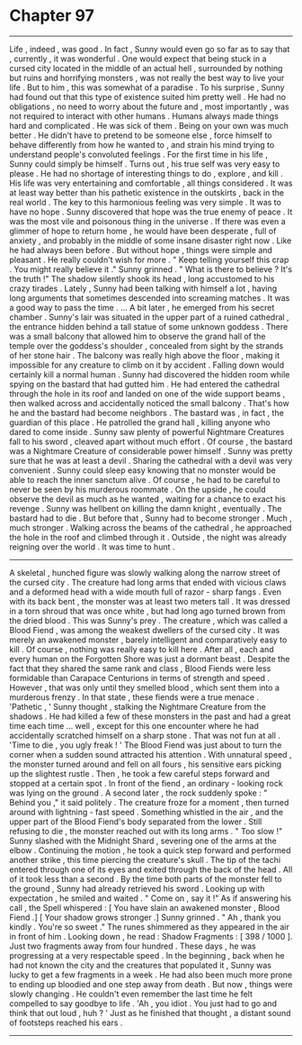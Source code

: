 
# Chapter 97


---

Life , indeed , was good . In fact , Sunny would even go so far as to say that , currently , it was wonderful .
One would expect that being stuck in a cursed city located in the middle of an actual hell , surrounded by nothing but ruins and horrifying monsters , was not really the best way to live your life . But to him , this was somewhat of a paradise .
To his surprise , Sunny had found out that this type of existence suited him pretty well . He had no obligations , no need to worry about the future and , most importantly , was not required to interact with other humans .
Humans always made things hard and complicated . He was sick of them .
Being on your own was much better . He didn't have to pretend to be someone else , force himself to behave differently from how he wanted to , and strain his mind trying to understand people's convoluted feelings .
For the first time in his life , Sunny could simply be himself .
Turns out , his true self was very easy to please . He had no shortage of interesting things to do , explore , and kill . His life was very entertaining and comfortable , all things considered .
It was at least way better than his pathetic existence in the outskirts , back in the real world .
The key to this harmonious feeling was very simple . It was to have no hope .
Sunny discovered that hope was the true enemy of peace . It was the most vile and poisonous thing in the universe . If there was even a glimmer of hope to return home , he would have been desperate , full of anxiety , and probably in the middle of some insane disaster right now .
Like he had always been before .
But without hope , things were simple and pleasant . He really couldn't wish for more .
" Keep telling yourself this crap . You might really believe it ."
Sunny grinned .
" What is there to believe ? It's the truth !"
The shadow silently shook its head , long accustomed to his crazy tirades . Lately , Sunny had been talking with himself a lot , having long arguments that sometimes descended into screaming matches . It was a good way to pass the time .
… A bit later , he emerged from his secret chamber . Sunny's lair was situated in the upper part of a ruined cathedral , the entrance hidden behind a tall statue of some unknown goddess . There was a small balcony that allowed him to observe the grand hall of the temple over the goddess's shoulder , concealed from sight by the strands of her stone hair .
The balcony was really high above the floor , making it impossible for any creature to climb on it by accident . Falling down would certainly kill a normal human .
Sunny had discovered the hidden room while spying on the bastard that had gutted him . He had entered the cathedral through the hole in its roof and landed on one of the wide support beams , then walked across and accidentally noticed the small balcony .
That's how he and the bastard had become neighbors . The bastard was , in fact , the guardian of this place . He patrolled the grand hall , killing anyone who dared to come inside . Sunny saw plenty of powerful Nightmare Creatures fall to his sword , cleaved apart without much effort .
Of course , the bastard was a Nightmare Creature of considerable power himself .
Sunny was pretty sure that he was at least a devil .
Sharing the cathedral with a devil was very convenient . Sunny could sleep easy knowing that no monster would be able to reach the inner sanctum alive . Of course , he had to be careful to never be seen by his murderous roommate .
On the upside , he could observe the devil as much as he wanted , waiting for a chance to exact his revenge . Sunny was hellbent on killing the damn knight , eventually . The bastard had to die .
But before that , Sunny had to become stronger . Much , much stronger .
Walking across the beams of the cathedral , he approached the hole in the roof and climbed through it .
Outside , the night was already reigning over the world .
It was time to hunt .
***
A skeletal , hunched figure was slowly walking along the narrow street of the cursed city . The creature had long arms that ended with vicious claws and a deformed head with a wide mouth full of razor - sharp fangs .
Even with its back bent , the monster was at least two meters tall . It was dressed in a torn shroud that was once white , but had long ago turned brown from the dried blood .
This was Sunny's prey .
The creature , which was called a Blood Fiend , was among the weakest dwellers of the cursed city . It was merely an awakened monster , barely intelligent and comparatively easy to kill .
Of course , nothing was really easy to kill here . After all , each and every human on the Forgotten Shore was just a dormant beast .
Despite the fact that they shared the same rank and class , Blood Fiends were less formidable than Carapace Centurions in terms of strength and speed . However , that was only until they smelled blood , which sent them into a murderous frenzy . In that state , these fiends were a true menace .
'Pathetic , ' Sunny thought , stalking the Nightmare Creature from the shadows .
He had killed a few of these monsters in the past and had a great time each time … well , except for this one encounter where he had accidentally scratched himself on a sharp stone . That was not fun at all .
'Time to die , you ugly freak ! '
The Blood Fiend was just about to turn the corner when a sudden sound attracted his attention . With unnatural speed , the monster turned around and fell on all fours , his sensitive ears picking up the slightest rustle . Then , he took a few careful steps forward and stopped at a certain spot .
In front of the fiend , an ordinary - looking rock was lying on the ground .
A second later , the rock suddenly spoke :
" Behind you ," it said politely .
The creature froze for a moment , then turned around with lightning - fast speed .
Something whistled in the air , and the upper part of the Blood Fiend's body separated from the lower . Still refusing to die , the monster reached out with its long arms .
" Too slow !"
Sunny slashed with the Midnight Shard , severing one of the arms at the elbow . Continuing the motion , he took a quick step forward and performed another strike , this time piercing the creature's skull . The tip of the tachi entered through one of its eyes and exited through the back of the head .
All of it took less than a second . By the time both parts of the monster fell to the ground , Sunny had already retrieved his sword .
Looking up with expectation , he smiled and waited .
" Come on , say it !"
As if answering his call , the Spell whispered :
[ You have slain an awakened monster , Blood Fiend .]
[ Your shadow grows stronger .]
Sunny grinned .
" Ah , thank you kindly . You're so sweet ."
The runes shimmered as they appeared in the air in front of him . Looking down , he read :
Shadow Fragments : [ 398 / 1000 ].
Just two fragments away from four hundred . These days , he was progressing at a very respectable speed . In the beginning , back when he had not known the city and the creatures that populated it , Sunny was lucky to get a few fragments in a week .
He had also been much more prone to ending up bloodied and one step away from death .
But now , things were slowly changing . He couldn't even remember the last time he felt compelled to say goodbye to life .
'Ah , you idiot . You just had to go and think that out loud , huh ? '
Just as he finished that thought , a distant sound of footsteps reached his ears .

---

